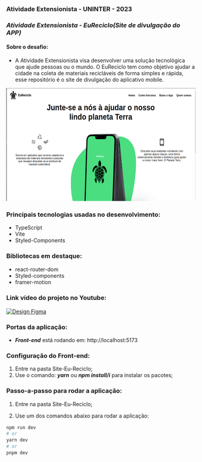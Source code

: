 ### Atividade Extensionista - UNINTER - 2023
### ***Atividade Extensionista - EuReciclo(Site de divulgação do APP)***

#### Sobre o desafio:
 * A Atividade Extensionista visa desenvolver uma solução tecnológica que ajude pessoas ou o mundo. O EuReciclo tem como objetivo ajudar a cidade na coleta de materiais recicláveis de forma simples e rápida, esse repositório é o site de divulgação do aplicativo mobile.

<img src="./assets/EuRecicloSite.png" alt="imagem site" title="Imagem EuReciclo" width="600px" height="300">


### Principais tecnologias usadas no desenvolvimento:

* TypeScript
* Vite
* Styled-Components

### Bibliotecas em destaque:

* react-router-dom
* Styled-components
* framer-motion


### Link vídeo do projeto no Youtube:

<a href="https://youtu.be/NxV8_aiaqxk" aria-label="Link Design Figma" target="_blank">
<img src="https://img.shields.io/badge/Youtube-b91c1c?style=for-the-badge&logo=youtube&logoColor=white" alt="Design Figma" align="center" />
</a>

### Portas da aplicação:

- ***Front-end*** está rodando em: http://localhost:5173

### Configuração do Front-end:

1. Entre na pasta Site-Eu-Reciclo;
2. Use o comando: ***yarn*** ou ***npm install/i*** para instalar os pacotes;


### Passo-a-passo para rodar a aplicação:

1. Entre na pasta Site-Eu-Reciclo;

3. Use um dos comandos abaixo para rodar a aplicação:

```bash
npm run dev
# or
yarn dev
# or
pnpm dev
